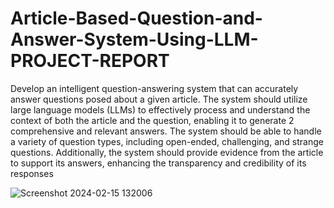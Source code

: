 # Article-Based-Question-and-Answer-System-Using-LLM-PROJECT-REPORT
Develop an intelligent question-answering system that can accurately answer questions posed 
about a given article. The system should utilize large language models (LLMs) to effectively 
process and understand the context of both the article and the question, enabling it to generate 
2
comprehensive and relevant answers. The system should be able to handle a variety of question 
types, including open-ended, challenging, and strange questions. Additionally, the system 
should provide evidence from the article to support its answers, enhancing the transparency and 
credibility of its responses

![Screenshot 2024-02-15 132006](https://github.com/Ganesh517/Article-Based-Question-and-Answer-System-Using-LLM-PROJECT-REPORT/assets/75235006/25788bc2-601a-4552-a5ae-9ef9ebaff2d8)

```python

```
